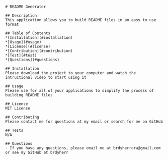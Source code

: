 
    # README Generator

    ## Description
    This application allows you to build README files in an easy to use format

    ## Table of Contents
    *[Installation](#installation)
    *[Usage](#usage)
    *[License](#license)
    *[Contribution](#contribution)
    *[Test](#test)
    *[Questions](#questions)

    ## Installation
    Please download the project to your computer and watch the intructional video to start using it

    ## Usage
    Please use for all of your applications to simplify the process of building README files

    ## License
    MIT License
    
    ## Contributing
    Please contact me for questions at my email or search for me on GitHub

    ## Tests
    N/A

    ## Questions
    - If you have any questions, please email me at brdyherrera@gmail.com or see my GitHub at brdyherr
